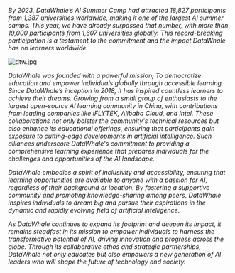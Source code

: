 
*By 2023, DataWhale’s AI Summer Camp had attracted 18,827 participants from 1,387 universities worldwide, making it one of the largest AI summer camps. This year, we have already surpassed that number, with more than 19,000 participants from 1,607 universities globally. This record-breaking participation is a testament to the commitment and the impact DataWhale has on learners worldwide.*

![dtw.jpg]({{site.baseurl}}/Scriptor-Jekyll-Theme-master/_posts/dtw.jpg)
 
 
*DataWhale was founded with a powerful mission; To democratize education and empower individuals globally through accessible learning. Since DataWhale’s inception in 2018, it has inspired countless learners to achieve their dreams. Growing from a small group of enthusiasts to the largest open-source AI learning community in China, with contributions from leading companies like iFLYTEK, Alibaba Cloud, and Intel.
These collaborations not only bolster the community's technical resources but also enhance its educational offerings, ensuring that participants gain exposure to cutting-edge developments in artificial intelligence. Such alliances underscore DataWhale's commitment to providing a comprehensive learning experience that prepares individuals for the challenges and opportunities of the AI landscape.*

*DataWhale embodies a spirit of inclusivity and accessibility, ensuring that learning opportunities are available to anyone with a passion for AI, regardless of their background or location. By fostering a supportive community and promoting knowledge-sharing among peers, DataWhale inspires individuals to dream big and pursue their aspirations in the dynamic and rapidly evolving field of artificial intelligence.*

*As DataWhale continues to expand its footprint and deepen its impact, it remains steadfast in its mission to empower individuals to harness the transformative potential of AI, driving innovation and progress across the globe. Through its collaborative ethos and strategic partnerships, DataWhale not only educates but also empowers a new generation of AI leaders who will shape the future of technology and society.*
